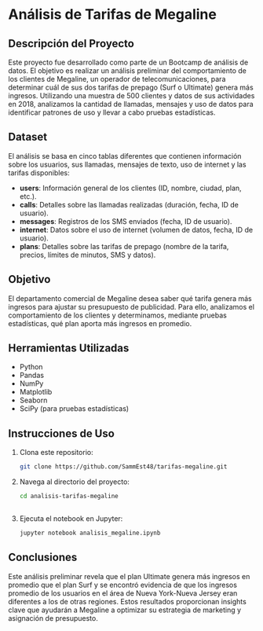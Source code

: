 # Análisis de Tarifas de Megaline

## Descripción del Proyecto
Este proyecto fue desarrollado como parte de un Bootcamp de análisis de datos. El objetivo es realizar un análisis preliminar del comportamiento de los clientes de Megaline, un operador de telecomunicaciones, para determinar cuál de sus dos tarifas de prepago (Surf o Ultimate) genera más ingresos. Utilizando una muestra de 500 clientes y datos de sus actividades en 2018, analizamos la cantidad de llamadas, mensajes y uso de datos para identificar patrones de uso y llevar a cabo pruebas estadísticas.

## Dataset
El análisis se basa en cinco tablas diferentes que contienen información sobre los usuarios, sus llamadas, mensajes de texto, uso de internet y las tarifas disponibles:

- **users**: Información general de los clientes (ID, nombre, ciudad, plan, etc.).
- **calls**: Detalles sobre las llamadas realizadas (duración, fecha, ID de usuario).
- **messages**: Registros de los SMS enviados (fecha, ID de usuario).
- **internet**: Datos sobre el uso de internet (volumen de datos, fecha, ID de usuario).
- **plans**: Detalles sobre las tarifas de prepago (nombre de la tarifa, precios, límites de minutos, SMS y datos).

## Objetivo
El departamento comercial de Megaline desea saber qué tarifa genera más ingresos para ajustar su presupuesto de publicidad. Para ello, analizamos el comportamiento de los clientes y determinamos, mediante pruebas estadísticas, qué plan aporta más ingresos en promedio.

## Herramientas Utilizadas
* Python
* Pandas
* NumPy
* Matplotlib
* Seaborn
* SciPy (para pruebas estadísticas)

## Instrucciones de Uso

1. Clona este repositorio:
   ```bash
   git clone https://github.com/SammEst48/tarifas-megaline.git

2. Navega al directorio del proyecto:
   ```bash
   cd analisis-tarifas-megaline
 
3. Ejecuta el notebook en Jupyter:
   ```bash
   jupyter notebook analisis_megaline.ipynb


## Conclusiones
Este análisis preliminar revela que el plan Ultimate genera más ingresos en promedio que el plan Surf y se encontró evidencia de que los ingresos promedio de los usuarios en el área de Nueva York-Nueva Jersey eran diferentes a los de otras regiones. Estos resultados proporcionan insights clave que ayudarán a Megaline a optimizar su estrategia de marketing y asignación de presupuesto.

